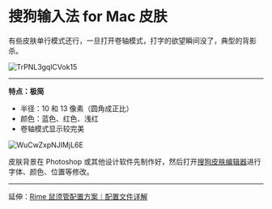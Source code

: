 # 搜狗输入法 for Mac 皮肤

有些皮肤单行模式还行，一旦打开卷轴模式，打字的欲望瞬间没了，典型的背影杀。

![TrPNL3gqlCVok15](https://i.loli.net/2021/03/03/TrPNL3gqlCVok15.png)

---

**特点：极简**

* 半径：10 和 13 像素（圆角成正比）
* 颜色：蓝色、红色、浅红
* 卷轴模式显示较完美

![WuCwZxpNJIMjL6E](https://i.loli.net/2021/03/03/WuCwZxpNJIMjL6E.png)

皮肤背景在 Photoshop 或其他设计软件先制作好，然后打开[搜狗皮肤编辑器](https://pinyin.sogou.com/mac/softdown.php?r=skineditor)进行字体、颜色、位置等修改。

---

延伸：[Rime 鼠须管配置方案｜配置文件详解](https://github.com/liuour/rime)

